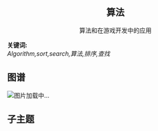 <h2 align="center">算法</h2>
<p align="center">算法和在游戏开发中的应用</p>

**关键词:**<br/>
*Algorithm,sort,search,算法,排序,查找*

## 图谱
![图片加载中...](https://github.com/gonglei007/GameDevMind/blob/main/exports/3.3.算法.png?raw=true)

## 子主题
